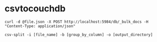 # csvtocouchdb

```
curl -d @file.json -X POST http://localhost:5984/db/_bulk_docs -H "Content-Type: application/json"
```

```
csv-split -i [file_name] -b [group_by_column] -o [output_directory]
```


